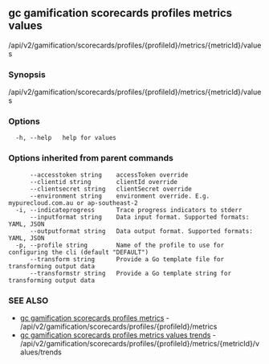 ## gc gamification scorecards profiles metrics values

/api/v2/gamification/scorecards/profiles/{profileId}/metrics/{metricId}/values

### Synopsis

/api/v2/gamification/scorecards/profiles/{profileId}/metrics/{metricId}/values

### Options

```
  -h, --help   help for values
```

### Options inherited from parent commands

```
      --accesstoken string    accessToken override
      --clientid string       clientId override
      --clientsecret string   clientSecret override
      --environment string    environment override. E.g. mypurecloud.com.au or ap-southeast-2
  -i, --indicateprogress      Trace progress indicators to stderr
      --inputformat string    Data input format. Supported formats: YAML, JSON
      --outputformat string   Data output format. Supported formats: YAML, JSON
  -p, --profile string        Name of the profile to use for configuring the cli (default "DEFAULT")
      --transform string      Provide a Go template file for transforming output data
      --transformstr string   Provide a Go template string for transforming output data
```

### SEE ALSO

* [gc gamification scorecards profiles metrics](gc_gamification_scorecards_profiles_metrics.html)	 - /api/v2/gamification/scorecards/profiles/{profileId}/metrics
* [gc gamification scorecards profiles metrics values trends](gc_gamification_scorecards_profiles_metrics_values_trends.html)	 - /api/v2/gamification/scorecards/profiles/{profileId}/metrics/{metricId}/values/trends


